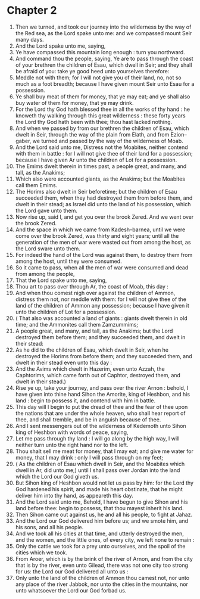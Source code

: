 # Chapter 2

1. Then we turned, and took our journey into the wilderness by the way of the Red sea, as the Lord spake unto me: and we compassed mount Seir many days.
2. And the Lord spake unto me, saying,
3. Ye have compassed this mountain long enough : turn you northward.
4. And command thou the people, saying, Ye are to pass through the coast of your brethren the children of Esau, which dwell in Seir; and they shall be afraid of you: take ye good heed unto yourselves therefore:
5. Meddle not with them; for I will not give you of their land, no, not so much as a foot breadth; because I have given mount Seir unto Esau for a possession.
6. Ye shall buy meat of them for money, that ye may eat; and ye shall also buy water of them for money, that ye may drink.
7. For the Lord thy God hath blessed thee in all the works of thy hand : he knoweth thy walking through this great wilderness : these forty years the Lord thy God hath been with thee; thou hast lacked nothing.
8. And when we passed by from our brethren the children of Esau, which dwelt in Seir, through the way of the plain from Elath, and from Ezion–gaber, we turned and passed by the way of the wilderness of Moab.
9. And the Lord said unto me, Distress not the Moabites, neither contend with them in battle : for I will not give thee of their land for a possession; because I have given Ar unto the children of Lot for a possession.
10. The Emims dwelt therein in times past, a people great, and many, and tall, as the Anakims;
11. Which also were accounted giants, as the Anakims; but the Moabites call them Emims.
12. The Horims also dwelt in Seir beforetime; but the children of Esau succeeded them, when they had destroyed them from before them, and dwelt in their stead; as Israel did unto the land of his possession, which the Lord gave unto them.
13. Now rise up, said I, and get you over the brook Zered. And we went over the brook Zered.
14. And the space in which we came from Kadesh–barnea, until we were come over the brook Zered, was thirty and eight years; until all the generation of the men of war were wasted out from among the host, as the Lord sware unto them.
15. For indeed the hand of the Lord was against them, to destroy them from among the host, until they were consumed.
16. So it came to pass, when all the men of war were consumed and dead from among the people,
17. That the Lord spake unto me, saying,
18. Thou art to pass over through Ar, the coast of Moab, this day :
19. And when thou comest nigh over against the children of Ammon, distress them not, nor meddle with them: for I will not give thee of the land of the children of Ammon any possession; because I have given it unto the children of Lot for a possession.
20. ( That also was accounted a land of giants : giants dwelt therein in old time; and the Ammonites call them Zamzummims;
21. A people great, and many, and tall, as the Anakims; but the Lord destroyed them before them; and they succeeded them, and dwelt in their stead:
22. As he did to the children of Esau, which dwelt in Seir, when he destroyed the Horims from before them; and they succeeded them, and dwelt in their stead even unto this day :
23. And the Avims which dwelt in Hazerim, even unto Azzah, the Caphtorims, which came forth out of Caphtor, destroyed them, and dwelt in their stead.)
24. Rise ye up, take your journey, and pass over the river Arnon : behold, I have given into thine hand Sihon the Amorite, king of Heshbon, and his land : begin to possess it, and contend with him in battle.
25. This day will I begin to put the dread of thee and the fear of thee upon the nations that are under the whole heaven, who shall hear report of thee, and shall tremble, and be in anguish because of thee.
26. And I sent messengers out of the wilderness of Kedemoth unto Sihon king of Heshbon with words of peace, saying,
27. Let me pass through thy land : I will go along by the high way, I will neither turn unto the right hand nor to the left.
28. Thou shalt sell me meat for money, that I may eat; and give me water for money, that I may drink : only I will pass through on my feet;
29. ( As the children of Esau which dwell in Seir, and the Moabites which dwell in Ar, did unto me;) until I shall pass over Jordan into the land which the Lord our God giveth us.
30. But Sihon king of Heshbon would not let us pass by him: for the Lord thy God hardened his spirit, and made his heart obstinate, that he might deliver him into thy hand, as appeareth this day.
31. And the Lord said unto me, Behold, I have begun to give Sihon and his land before thee: begin to possess, that thou mayest inherit his land.
32. Then Sihon came out against us, he and all his people, to fight at Jahaz.
33. And the Lord our God delivered him before us; and we smote him, and his sons, and all his people.
34. And we took all his cities at that time, and utterly destroyed the men, and the women, and the little ones, of every city, we left none to remain :
35. Only the cattle we took for a prey unto ourselves, and the spoil of the cities which we took.
36. From Aroer, which is by the brink of the river of Arnon, and from the city that is by the river, even unto Gilead, there was not one city too strong for us: the Lord our God delivered all unto us :
37. Only unto the land of the children of Ammon thou camest not, nor unto any place of the river Jabbok, nor unto the cities in the mountains, nor unto whatsoever the Lord our God forbad us.

